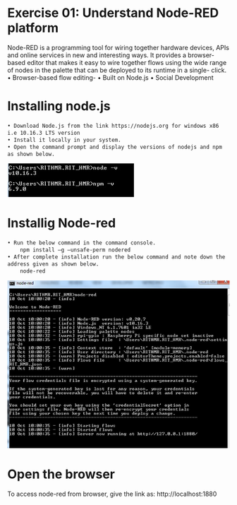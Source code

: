 # Exercise 01: Understand Node-RED platform
Node-RED is a programming tool for wiring together hardware devices, APIs and online services in new and interesting ways. It provides a browser-based editor that makes it easy to wire together flows using the wide range of nodes in the palette that can be deployed to its runtime in a single- click.
    • Browser-based flow editing- 
    • Built on Node.js
    • Social Development 

# Installing node.js
    • Download Node.js from the link https://nodejs.org for windows x86 i.e 10.16.3 LTS version
    • Install it locally in your system.
    • Open the command prompt and display the versions of nodejs and npm as shown below.
![outcome](./nodejs.jpg)

# Installig Node-red
    • Run the below command in the command console.
        npm install –g –unsafe-perm nodered
    • After complete installation run the below command and note down the address given as shown below.
        node-red
![outcome](./nodered.jpg)

# Open the browser
To access node-red from browser, give the link as: http://localhost:1880





